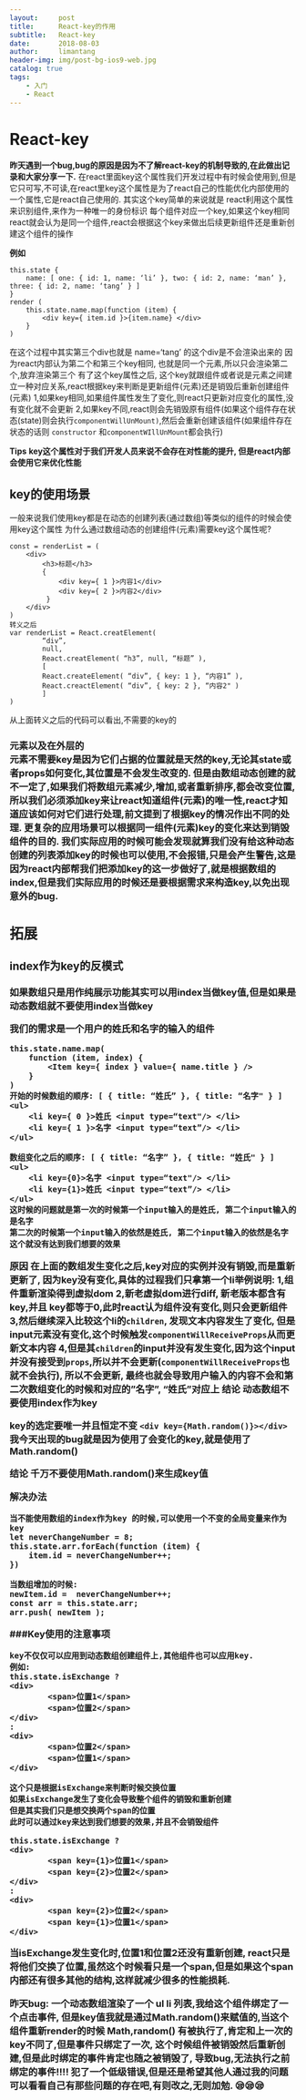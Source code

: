 ```yaml
---
layout:     post
title:      React-key的作用
subtitle:   React-key
date:       2018-08-03
author:     limantang
header-img: img/post-bg-ios9-web.jpg
catalog: true
tags:
    - 入门
    - React
---
```


# React-key
**昨天遇到一个bug,bug的原因是因为不了解react-key的机制导致的,在此做出记录和大家分享一下.**
在react里面key这个属性我们开发过程中有时候会使用到,但是它只可写,不可读,在react里key这个属性是为了react自己的性能优化内部使用的一个属性,它是react自己使用的.
其实这个key简单的来说就是 react利用这个属性来识别组件,来作为一种唯一的身份标识
每个组件对应一个key,如果这个key相同react就会认为是同一个组件,react会根据这个key来做出后续更新组件还是重新创建这个组件的操作

**例如**
```
this.state {
    name: [ one: { id: 1, name: ‘li’ }, two: { id: 2, name: ‘man’ }, three: { id: 2, name: ‘tang’ } ]
}
render (
    this.state.name.map(function (item) {
        <div key={ item.id }>{item.name} </div>
	}
)
```

在这个过程中其实第三个div也就是 name=‘tang’ 的这个div是不会渲染出来的
因为react内部认为第二个和第三个key相同, 也就是同一个元素,所以只会渲染第二个,放弃渲染第三个
有了这个key属性之后, 这个key就跟组件或者说是元素之间建立一种对应关系,react根据key来判断是更新组件(元素)还是销毁后重新创建组件(元素)
1,如果key相同,如果组件属性发生了变化,则react只更新对应变化的属性,没有变化就不会更新
2,如果key不同,react则会先销毁原有组件(如果这个组件存在状态(state)则会执行`componentWillUnMount)`,然后会重新创建该组件(如果组件存在状态的话则 `constructor` 和`componentWIllUnMount`都会执行)

**Tips**
**key这个属性对于我们开发人员来说不会存在对性能的提升, 但是react内部会使用它来优化性能**

## key的使用场景

一般来说我们使用key都是在动态的创建列表(通过数组)等类似的组件的时候会使用key这个属性 
为什么通过数组动态的创建组件(元素)需要key这个属性呢?
```
const = renderList = (
    <div>
        <h3>标题</h3>
        { 
            <div key={ 1 }>内容1</div>
            <div key={ 2 }>内容2</div>
         }
    </div>
)
转义之后
var renderList = React.creatElement(
        “div”,
        null,
        React.creatElement( “h3”, null, “标题” ),
        [
        React.createElement( “div”, { key: 1 }, “内容1” ),
        React.creactElement( “div”, { key: 2 }, “内容2" )
        ]
)
```

从上面转义之后的代码可以看出,不需要的key的<h3>元素以及在外层的<div>元素不需要key是因为它们占据的位置就是天然的key,无论其state或者props如何变化,其位置是不会发生改变的.
但是由数组动态创建的就不一定了,如果我们将数组元素减少,增加,或者重新排序,都会改变位置,所以我们必须添加key来让react知道组件(元素)的唯一性,react才知道应该如何对它们进行处理,前文提到了根据key的情况作出不同的处理.
更复杂的应用场景可以根据同一组件(元素)key的变化来达到销毁组件的目的.
我们实际应用的时候可能会发现就算我们没有给这种动态创建的列表添加key的时候也可以使用,不会报错,只是会产生警告,这是因为react内部帮我们把添加key的这一步做好了,就是根据数组的index,但是我们实际应用的时候还是要根据需求来构造key,以免出现意外的bug.

## 拓展
###  index作为key的反模式
**如果数组只是用作纯展示功能其实可以用index当做key值,但是如果是动态数组就不要使用index当做key**

**我们的需求是一个用户的姓氏和名字的输入的组件**
```
this.state.name.map( 
    function (item, index) { 
    	<Item key={ index } value={ name.title } />
	}
)
开始的时候数组的顺序: [ { title: “姓氏” }, { title: “名字" } ]
<ul>
    <li key={ 0 }>姓氏 <input type=“text"/> </li>
    <li key={ 1 }>名字 <input type=“text”/> </li>
</ul>

数组变化之后的顺序: [ { title: “名字” }, { title: “姓氏" } ]
<ul>
    <li key={0}>名字 <input type=“text"/> </li>
    <li key={1}>姓氏 <input type=“text”/> </li>
</ul>
这时候的问题就是第一次的时候第一个input输入的是姓氏, 第二个input输入的是名字
第二次的时候第一个input输入的依然是姓氏, 第二个input输入的依然是名字
这个就没有达到我们想要的效果
```

**原因**
在上面的数组发生变化之后,key对应的实例并没有销毁,而是重新更新了, 因为key没有变化,具体的过程我们只拿第一个li举例说明:
1,组件重新渲染得到虚拟dom
2,新老虚拟dom进行diff, 新老版本都含有key,并且 key都等于0,此时react认为组件没有变化,则只会更新组件
3,然后继续深入比较这个li的`children`, 发现文本内容发生了变化, 但是input元素没有变化,这个时候触发`componentWillReceiveProps`从而更新文本内容
4,但是其`children`的input并没有发生变化,因为这个input并没有接受到`props`,所以并不会更新(`componentWillReceiveProps`也就不会执行), 所以不会更新, 最终也就会导致用户输入的内容不会和第二次数组变化的时候和对应的”名字”, “姓氏”对应上
**结论**
动态数组不要使用index作为key

**key的选定要唯一并且恒定不变**
```<div key={Math.random()}></div>```
我今天出现的bug就是因为使用了会变化的key,就是使用了Math.random()

**结论**
千万不要使用Math.random()来生成key值

**解决办法**
```
当不能使用数组的index作为key 的时候,可以使用一个不变的全局变量来作为key
let neverChangeNumber = 8;
this.state.arr.forEach(function (item) {  
    item.id = neverChangeNumber++;
})

当数组增加的时候:
newItem.id =  neverChangeNumber++;
const arr = this.state.arr;
arr.push( newItem );
```
###Key使用的注意事项
```
key不仅仅可以应用到动态数组创建组件上,其他组件也可以应用key.
例如: 
this.state.isExchange ? 
<div>
        <span>位置1</span>
        <span>位置2</span>
</div>
:
<div>
        <span>位置2</span>
        <span>位置1</span>
</div>

这个只是根据isExchange来判断时候交换位置
如果isExchange发生了变化会导致整个组件的销毁和重新创建
但是其实我们只是想交换两个span的位置
此时可以通过key来达到我们想要的效果,并且不会销毁组件

this.state.isExchange ? 
<div>
        <span key={1}>位置1</span>
        <span key={2}>位置2</span>
</div>
:
<div>
        <span key={2}>位置2</span>
        <span key={1}>位置1</span>
</div>
```

当isExchange发生变化时,<span key={1}>位置1</span>和<span key={2}>位置2</span>还没有重新创建, react只是将他们交换了位置,虽然这个时候看只是一个span,但是如果这个span内部还有很多其他的结构,这样就减少很多的性能损耗.

昨天bug: 一个动态数组渲染了一个 ul li 列表,我给这个组件绑定了一个点击事件, 但是key值我就是通过Math.random()来赋值的,当这个组件重新render的时候 Math,random() 有被执行了,肯定和上一次的key不同了,但是事件只绑定了一次, 这个时候组件被销毁然后重新创建,但是此时绑定的事件肯定也随之被销毁了, 导致bug,无法执行之前绑定的事件!!!!
犯了一个低级错误,但是还是希望其他人通过我的问题可以看看自己有那些问题的存在吧,有则改之,无则加勉.
😪😪😪


































